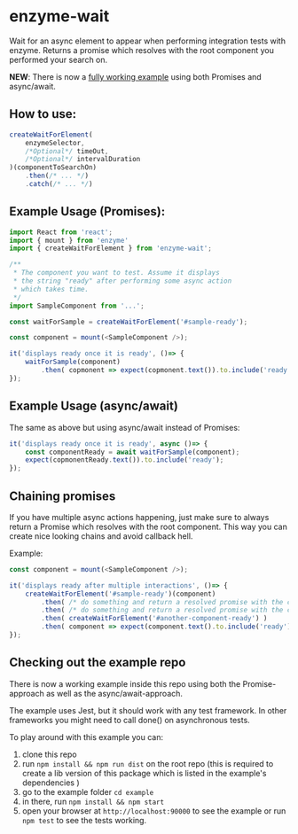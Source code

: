 # enzyme-wait
Wait for an async element to appear when performing integration tests with enzyme.
Returns a promise which resolves with the root component you performed your search on.

**NEW**: There is now a [fully working example](#checking-out-the-example-repo) using both Promises and async/await.

## How to use:

`````javascript
createWaitForElement(
    enzymeSelector,
    /*Optional*/ timeOut,
    /*Optional*/ intervalDuration
)(componentToSearchOn)
    .then(/* ... */)
    .catch(/* ... */)
`````

## Example Usage (Promises):

`````javascript
import React from 'react';
import { mount } from 'enzyme'
import { createWaitForElement } from 'enzyme-wait';

/**
 * The component you want to test. Assume it displays
 * the string "ready" after performing some async action
 * which takes time.
 */
import SampleComponent from '...';

const waitForSample = createWaitForElement('#sample-ready');

const component = mount(<SampleComponent />);

it('displays ready once it is ready', ()=> {
    waitForSample(component)
        .then( copmonent => expect(copmonent.text()).to.include('ready') );
});
`````

## Example Usage (async/await)

The same as above but using async/await instead of Promises:
`````javascript
it('displays ready once it is ready', async ()=> {
    const componentReady = await waitForSample(component);
    expect(copmonentReady.text()).to.include('ready');
});
`````

## Chaining promises

If you have multiple async actions happening, just make sure to always return a Promise which
resolves with the root component. This way you can create nice looking chains and avoid callback hell.

Example:

`````javascript
const component = mount(<SampleComponent />);

it('displays ready after multiple interactions', ()=> {
    createWaitForElement('#sample-ready')(component)
        .then( /* do something and return a resolved promise with the comp */ )
        .then( /* do something and return a resolved promise with the comp */ )
        .then( createWaitForElement('#another-component-ready') )
        .then( component => expect(component.text().to.include('ready') );
});

`````

## Checking out the example repo

There is now a working example inside this repo using both the Promise-approach as well as the async/await-approach.

The example uses Jest, but it should work with any test framework. In other frameworks you might need to call done() on asynchronous tests.

To play around with this example you can:

1. clone this repo
1. run `npm install && npm run dist` on the root repo (this is required to create a lib version of this package which is listed in the example's dependencies )
1. go to the example folder `cd example`
1. in there, run `npm install && npm start`
1. open your browser at `http://localhost:90000` to see the example or run `npm test` to see the tests working.
